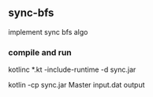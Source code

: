 ## sync-bfs
implement sync bfs algo

### compile and run

kotlinc *.kt -include-runtime -d sync.jar

kotlin -cp sync.jar Master input.dat output
